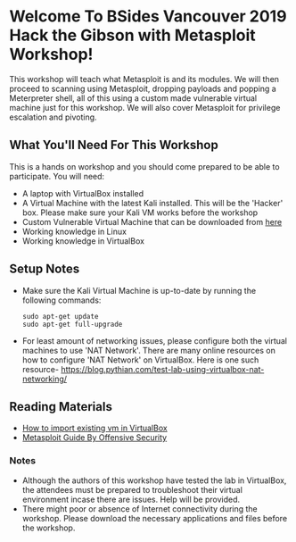 # Welcome To BSides Vancouver 2019 **Hack the Gibson with Metasploit** Workshop!

This workshop will teach what Metasploit is and its modules. We will then proceed to scanning using Metasploit, dropping payloads and popping a Meterpreter shell, all of this using a custom made vulnerable virtual machine just for this workshop.
We will also cover Metasploit for privilege escalation and pivoting. 

## What You'll Need For This Workshop

This is a hands on workshop and you should come prepared to be able to participate. You will need:

* A laptop with VirtualBox installed
* A Virtual Machine with the latest Kali installed. This will be the 'Hacker' box. Please make sure your Kali VM works before the workshop
* Custom Vulnerable Virtual Machine that can be downloaded from [here]()
* Working knowledge in Linux
* Working knowledge in VirtualBox

## Setup Notes

* Make sure the Kali Virtual Machine is up-to-date by running the following commands:
    ```
    sudo apt-get update
    sudo apt-get full-upgrade
    ```
* For least amount of networking issues, please configure both the virtual machines to use 'NAT Network'. There are many online resources on how to configure 'NAT Network' on VirtualBox. 
  Here is one such resource- https://blog.pythian.com/test-lab-using-virtualbox-nat-networking/

## Reading Materials

* [How to import existing vm in VirtualBox](https://docs.oracle.com/cd/E26217_01/E26796/html/qs-import-vm.html)
* [Metasploit Guide By Offensive Security](https://www.offensive-security.com/metasploit-unleashed/)


### Notes
* Although the authors of this workshop have tested the lab in VirtualBox, the attendees must be prepared to troubleshoot their virtual environment incase there are issues. Help will be provided.
* There might poor or absence of Internet connectivity during the workshop. Please download the necessary applications and files before the workshop. 
